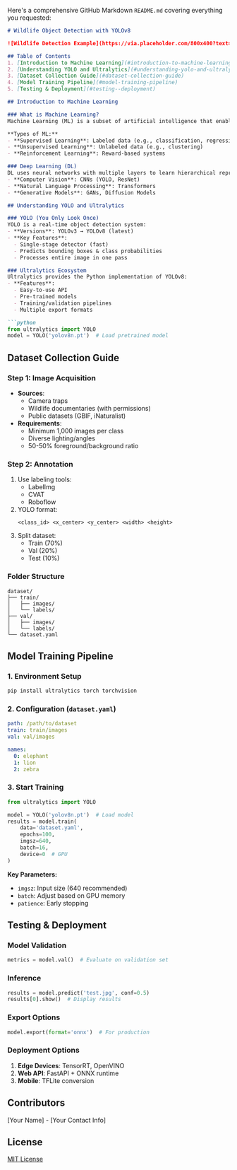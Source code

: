 Here's a comprehensive GitHub Markdown `README.md` covering everything you requested:

```markdown
# Wildlife Object Detection with YOLOv8

![Wildlife Detection Example](https://via.placeholder.com/800x400?text=Wildlife+YOLOv8+Detection+Example)

## Table of Contents
1. [Introduction to Machine Learning](#introduction-to-machine-learning)
2. [Understanding YOLO and Ultralytics](#understanding-yolo-and-ultralytics)
3. [Dataset Collection Guide](#dataset-collection-guide)
4. [Model Training Pipeline](#model-training-pipeline)
5. [Testing & Deployment](#testing--deployment)

## Introduction to Machine Learning

### What is Machine Learning?
Machine Learning (ML) is a subset of artificial intelligence that enables systems to learn patterns from data without being explicitly programmed.

**Types of ML:**
- **Supervised Learning**: Labeled data (e.g., classification, regression)
- **Unsupervised Learning**: Unlabeled data (e.g., clustering)
- **Reinforcement Learning**: Reward-based systems

### Deep Learning (DL)
DL uses neural networks with multiple layers to learn hierarchical representations:
- **Computer Vision**: CNNs (YOLO, ResNet)
- **Natural Language Processing**: Transformers
- **Generative Models**: GANs, Diffusion Models

## Understanding YOLO and Ultralytics

### YOLO (You Only Look Once)
YOLO is a real-time object detection system:
- **Versions**: YOLOv3 → YOLOv8 (latest)
- **Key Features**:
  - Single-stage detector (fast)
  - Predicts bounding boxes & class probabilities
  - Processes entire image in one pass

### Ultralytics Ecosystem
Ultralytics provides the Python implementation of YOLOv8:
- **Features**:
  - Easy-to-use API
  - Pre-trained models
  - Training/validation pipelines
  - Multiple export formats

```python
from ultralytics import YOLO
model = YOLO('yolov8n.pt')  # Load pretrained model
```

## Dataset Collection Guide

### Step 1: Image Acquisition
- **Sources**:
  - Camera traps
  - Wildlife documentaries (with permissions)
  - Public datasets (GBIF, iNaturalist)
- **Requirements**:
  - Minimum 1,000 images per class
  - Diverse lighting/angles
  - 50-50% foreground/background ratio

### Step 2: Annotation
1. Use labeling tools:
   - LabelImg
   - CVAT
   - Roboflow
2. YOLO format:
   ```
   <class_id> <x_center> <y_center> <width> <height>
   ```
3. Split dataset:
   - Train (70%)
   - Val (20%)
   - Test (10%)

### Folder Structure
```
dataset/
├── train/
│   ├── images/
│   └── labels/
├── val/
│   ├── images/
│   └── labels/
└── dataset.yaml
```

## Model Training Pipeline

### 1. Environment Setup
```bash
pip install ultralytics torch torchvision
```

### 2. Configuration (`dataset.yaml`)
```yaml
path: /path/to/dataset
train: train/images
val: val/images

names:
  0: elephant
  1: lion
  2: zebra
```

### 3. Start Training
```python
from ultralytics import YOLO

model = YOLO('yolov8n.pt')  # Load model
results = model.train(
    data='dataset.yaml',
    epochs=100,
    imgsz=640,
    batch=16,
    device=0  # GPU
)
```

**Key Parameters:**
- `imgsz`: Input size (640 recommended)
- `batch`: Adjust based on GPU memory
- `patience`: Early stopping

## Testing & Deployment

### Model Validation
```python
metrics = model.val()  # Evaluate on validation set
```

### Inference
```python
results = model.predict('test.jpg', conf=0.5)
results[0].show()  # Display results
```

### Export Options
```python
model.export(format='onnx')  # For production
```

### Deployment Options
1. **Edge Devices**: TensorRT, OpenVINO
2. **Web API**: FastAPI + ONNX runtime
3. **Mobile**: TFLite conversion

## Contributors
[Your Name] - [Your Contact Info]

## License
[MIT License](LICENSE)
```
